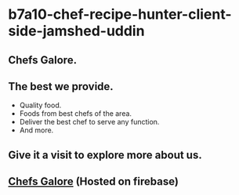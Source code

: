 ﻿# b7a10-chef-recipe-hunter-client-side-jamshed-uddin

## Chefs Galore.
## The best we provide.

- Quality food.
- Foods from best chefs of the area.
- Deliver the best chef to serve any function.
- And more.
## Give it a visit to explore more about us.

## [Chefs Galore](https://chefs-galore.web.app/) (Hosted on firebase)
